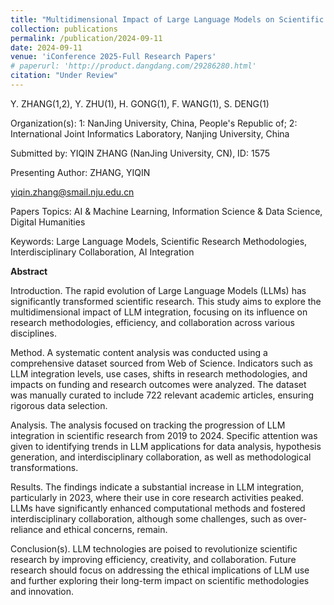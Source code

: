 ```yaml
---
title: "Multidimensional Impact of Large Language Models on Scientific Research: Methodological Integration, Efficiency Gains, and Shifts in Funding Patterns "
collection: publications
permalink: /publication/2024-09-11
date: 2024-09-11
venue: 'iConference 2025-Full Research Papers'
# paperurl: 'http://product.dangdang.com/29286280.html'
citation: "Under Review"
---
```


<!-- [下载本文]() -->

Y. ZHANG(1,2), Y. ZHU(1), H. GONG(1), F. WANG(1), S. DENG(1)

Organization(s): 1: NanJing University, China, People's Republic of; 2: International Joint Informatics Laboratory, Nanjing University, China
 
Submitted by: YIQIN ZHANG (NanJing University, CN), ID: 1575

Presenting Author: ZHANG, YIQIN 

yiqin.zhang@smail.nju.edu.cn

Papers Topics: AI & Machine Learning, Information Science & Data Science, Digital Humanities

Keywords: Large Language Models, Scientific Research Methodologies, Interdisciplinary Collaboration, AI Integration


**Abstract**

Introduction. The rapid evolution of Large Language Models (LLMs) has significantly transformed scientific research. This study aims to explore the multidimensional impact of LLM integration, focusing on its influence on research methodologies, efficiency, and collaboration across various disciplines.

Method. A systematic content analysis was conducted using a comprehensive dataset sourced from Web of Science. Indicators such as LLM integration levels, use cases, shifts in research methodologies, and impacts on funding and research outcomes were analyzed. The dataset was manually curated to include 722 relevant academic articles, ensuring rigorous data selection.

Analysis. The analysis focused on tracking the progression of LLM integration in scientific research from 2019 to 2024. Specific attention was given to identifying trends in LLM applications for data analysis, hypothesis generation, and interdisciplinary collaboration, as well as methodological transformations.

Results. The findings indicate a substantial increase in LLM integration, particularly in 2023, where their use in core research activities peaked. LLMs have significantly enhanced computational methods and fostered interdisciplinary collaboration, although some challenges, such as over-reliance and ethical concerns, remain.

Conclusion(s). LLM technologies are poised to revolutionize scientific research by improving efficiency, creativity, and collaboration. Future research should focus on addressing the ethical implications of LLM use and further exploring their long-term impact on scientific methodologies and innovation.